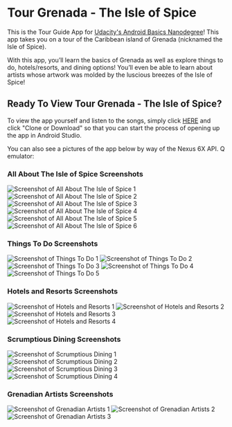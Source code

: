 # Tour Grenada - The Isle of Spice
This is the Tour Guide App for [Udacity's Android Basics Nanodegree](https://www.udacity.com/course/android-basics-nanodegree-by-google--nd803)! This app takes you on a tour of the Caribbean island of Grenada (nicknamed the Isle of Spice). 

With this app, you’ll learn the basics of Grenada as well as explore things to do, hotels/resorts, and dining options! You’ll even be able to learn about artists whose artwork was molded by the luscious breezes of the Isle of Spice!

## Ready To View Tour Grenada - The Isle of Spice? 
To view the app yourself and listen to the songs, simply click [HERE](https://github.com/alianza-clyne/ABND-Tour-Grenada-The-Isle-of-Spice) and click "Clone or Download" so that you can start the process of opening up the app in Android Studio.

You can also see a pictures of the app below by way of the Nexus 6X API. Q emulator:

### All About The Isle of Spice Screenshots
![Screenshot of All About The Isle of Spice 1](https://i.ibb.co/Snk4bCn/about-welcome.png)
![Screenshot of All About The Isle of Spice 2](https://i.ibb.co/xh33Zdj/about-capital.png)
![Screenshot of All About The Isle of Spice 3](https://i.ibb.co/Cm1DTcF/about-flag.png)
![Screenshot of All About The Isle of Spice 4](https://i.ibb.co/1JMXPht/about-currency.png)
![Screenshot of All About The Isle of Spice 5](https://i.ibb.co/pXbpht8/about-national-dish.png)
![Screenshot of All About The Isle of Spice 6](https://i.ibb.co/fD8TPnN/about-carnival.png)

### Things To Do Screenshots
![Screenshot of Things To Do 1](https://i.ibb.co/ZVGCkN1/things-to-do-overview.png)
![Screenshot of Things To Do 2](https://i.ibb.co/3vN2MFr/things-to-do-st-georges.png)
![Screenshot of Things To Do 3](https://i.ibb.co/5BR18wt/things-to-do-grand-anse.png)
![Screenshot of Things To Do 4](https://i.ibb.co/XxX0HCY/things-to-do-river-antoine.png)
![Screenshot of Things To Do 5](https://i.ibb.co/gPSnhcN/things-to-do-grand-etang.png)

### Hotels and Resorts Screenshots
![Screenshot of Hotels and Resorts 1](https://i.ibb.co/j6QSM7Z/hotels-overview.png)
![Screenshot of Hotels and Resorts 2](https://i.ibb.co/gDKkhcY/hotels-spice-island.png)
![Screenshot of Hotels and Resorts 3](https://i.ibb.co/6F2SGyZ/hotels-sandals.png)
![Screenshot of Hotels and Resorts 4](https://i.ibb.co/6H9mVwk/hotels-calabash.png)

### Scrumptious Dining Screenshots
![Screenshot of Scrumptious Dining 1](https://i.ibb.co/Lp5qrJS/dining-overview.png)
![Screenshot of Scrumptious Dining 2](https://i.ibb.co/N6RFXp5/dining-by-the-sea.png)
![Screenshot of Scrumptious Dining 3](https://i.ibb.co/RT7hcnJ/dining-umbrella.png)
![Screenshot of Scrumptious Dining 4](https://i.ibb.co/DMMwbqv/dining-tikis.png)


### Grenadian Artists Screenshots
![Screenshot of Grenadian Artists 1](https://i.ibb.co/zXHM3TN/artists-overview.png)
![Screenshot of Grenadian Artists 2](https://i.ibb.co/RyBB0D0/artists-joy-alianza.png)
![Screenshot of Grenadian Artists 3](https://i.ibb.co/chGdc1w/artists-cobie.png)

